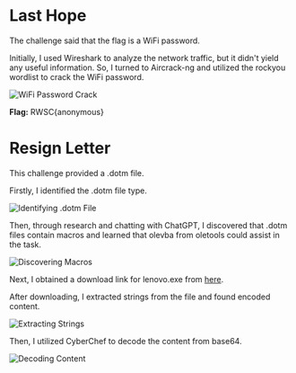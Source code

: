 # Last Hope

The challenge said that the flag is a WiFi password.

Initially, I used Wireshark to analyze the network traffic, but it didn't yield any useful information. So, I turned to Aircrack-ng and utilized the rockyou wordlist to crack the WiFi password.

![WiFi Password Crack](https://github.com/loysz/RWSC-2024-Writeup/assets/116022013/5974e2a5-783b-4378-8f94-417464901c9c)

**Flag:** RWSC{anonymous}

# Resign Letter

This challenge provided a .dotm file.

Firstly, I identified the .dotm file type.

![Identifying .dotm File](https://github.com/loysz/RWSC-2024-Writeup/assets/116022013/0ab10067-792f-41d8-849f-204431f1ccb4)

Then, through research and chatting with ChatGPT, I discovered that .dotm files contain macros and learned that olevba from oletools could assist in the task.

![Discovering Macros](https://github.com/loysz/RWSC-2024-Writeup/assets/116022013/b1febfb2-456d-494b-b6a1-0c83533e8a31)

Next, I obtained a download link for lenovo.exe from [here](https://github.com/fareedfauzi/Adv_Sim/raw/main/lenovo.exe).

After downloading, I extracted strings from the file and found encoded content.

![Extracting Strings](https://github.com/loysz/RWSC-2024-Writeup/assets/116022013/c3404724-61f8-462d-b36f-11cb853d592b)

Then, I utilized CyberChef to decode the content from base64.

![Decoding Content](https://github.com/loysz/RWSC-2024-Writeup/assets/116022013/d0c4307d-a45f-4dab-a880-b9481f258a5f)
